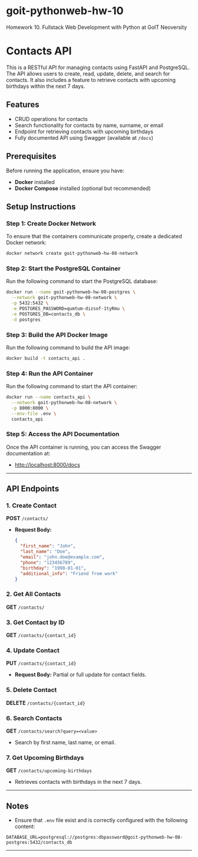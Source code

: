 # goit-pythonweb-hw-10

Homework 10. Fullstack Web Development with Python at GoIT Neoversity

# Contacts API

This is a RESTful API for managing contacts using FastAPI and PostgreSQL. The API allows users to create, read, update, delete, and search for contacts. It also includes a feature to retrieve contacts with upcoming birthdays within the next 7 days.

## Features
- CRUD operations for contacts
- Search functionality for contacts by name, surname, or email
- Endpoint for retrieving contacts with upcoming birthdays
- Fully documented API using Swagger (available at `/docs`)

## Prerequisites
Before running the application, ensure you have:
- **Docker** installed
- **Docker Compose** installed (optional but recommended)

## Setup Instructions

### Step 1: Create Docker Network
To ensure that the containers communicate properly, create a dedicated Docker network:
```bash
docker network create goit-pythonweb-hw-08-network
```

### Step 2: Start the PostgreSQL Container
Run the following command to start the PostgreSQL database:
```bash
docker run --name goit-pythonweb-hw-08-postgres \
  --network goit-pythonweb-hw-08-network \
  -p 5432:5432 \
  -e POSTGRES_PASSWORD=qumtum-dizsof-1tyRmu \
  -e POSTGRES_DB=contacts_db \
  -d postgres
```

### Step 3: Build the API Docker Image
Run the following command to build the API image:
```bash
docker build -t contacts_api .
```

### Step 4: Run the API Container
Run the following command to start the API container:
```bash
docker run --name contacts_api \
  --network goit-pythonweb-hw-08-network \
  -p 8000:8000 \
  --env-file .env \
  contacts_api
```

### Step 5: Access the API Documentation
Once the API container is running, you can access the Swagger documentation at:
- [http://localhost:8000/docs](http://localhost:8000/docs)

---

## API Endpoints

### 1. Create Contact
**POST** `/contacts/`
- **Request Body:**
  ```json
  {
    "first_name": "John",
    "last_name": "Doe",
    "email": "john.doe@example.com",
    "phone": "123456789",
    "birthday": "1990-01-01",
    "additional_info": "Friend from work"
  }
  ```

### 2. Get All Contacts
**GET** `/contacts/`

### 3. Get Contact by ID
**GET** `/contacts/{contact_id}`

### 4. Update Contact
**PUT** `/contacts/{contact_id}`
- **Request Body:** Partial or full update for contact fields.

### 5. Delete Contact
**DELETE** `/contacts/{contact_id}`

### 6. Search Contacts
**GET** `/contacts/search?query=<value>`
- Search by first name, last name, or email.

### 7. Get Upcoming Birthdays
**GET** `/contacts/upcoming-birthdays`
- Retrieves contacts with birthdays in the next 7 days.

---

## Notes
- Ensure that `.env` file exist and is correctly configured with the following content:
```env
DATABASE_URL=postgresql://postgres:dbpassword@goit-pythonweb-hw-08-postgres:5432/contacts_db
```


---
